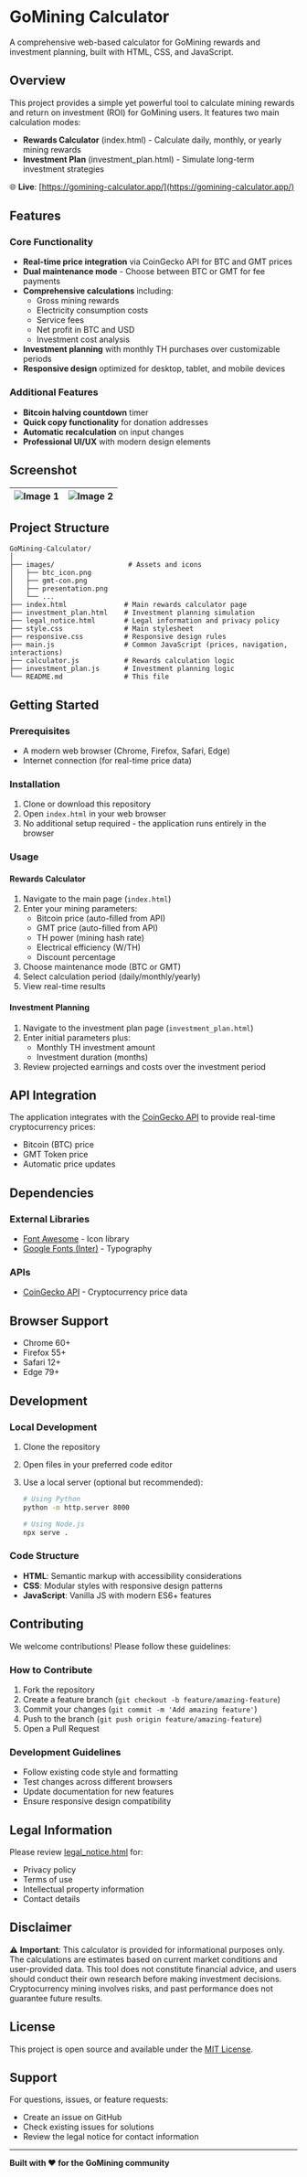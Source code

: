# GoMining Calculator

A comprehensive web-based calculator for GoMining rewards and investment planning, built with HTML, CSS, and JavaScript.

## Overview

This project provides a simple yet powerful tool to calculate mining rewards and return on investment (ROI) for GoMining users. It features two main calculation modes:

- **Rewards Calculator** (index.html) - Calculate daily, monthly, or yearly mining rewards
- **Investment Plan** (investment_plan.html) - Simulate long-term investment strategies

🌐 **Live**: [https://gomining-calculator.app/](https://gomining-calculator.app/)

## Features

### Core Functionality

- **Real-time price integration** via CoinGecko API for BTC and GMT prices
- **Dual maintenance mode** - Choose between BTC or GMT for fee payments
- **Comprehensive calculations** including:
  - Gross mining rewards
  - Electricity consumption costs
  - Service fees
  - Net profit in BTC and USD
  - Investment cost analysis
- **Investment planning** with monthly TH purchases over customizable periods
- **Responsive design** optimized for desktop, tablet, and mobile devices

### Additional Features

- **Bitcoin halving countdown** timer
- **Quick copy functionality** for donation addresses
- **Automatic recalculation** on input changes
- **Professional UI/UX** with modern design elements

## Screenshot

| ![Image 1](./images/screenshot.png) | ![Image 2](./images/mockup.png) |
|-------------------------|-------------------------|

## Project Structure

```
GoMining-Calculator/
│
├── images/                  # Assets and icons
│   ├── btc_icon.png
│   ├── gmt-con.png
│   ├── presentation.png
│   └── ...
├── index.html              # Main rewards calculator page
├── investment_plan.html    # Investment planning simulation
├── legal_notice.html       # Legal information and privacy policy
├── style.css               # Main stylesheet
├── responsive.css          # Responsive design rules
├── main.js                 # Common JavaScript (prices, navigation, interactions)
├── calculator.js           # Rewards calculation logic
├── investment_plan.js      # Investment planning logic
└── README.md               # This file
```

## Getting Started

### Prerequisites

- A modern web browser (Chrome, Firefox, Safari, Edge)
- Internet connection (for real-time price data)


### Installation

1. Clone or download this repository
2. Open `index.html` in your web browser
3. No additional setup required - the application runs entirely in the browser

### Usage

#### Rewards Calculator

1. Navigate to the main page (`index.html`)
2. Enter your mining parameters:
   - Bitcoin price (auto-filled from API)
   - GMT price (auto-filled from API)
   - TH power (mining hash rate)
   - Electrical efficiency (W/TH)
   - Discount percentage
3. Choose maintenance mode (BTC or GMT)
4. Select calculation period (daily/monthly/yearly)
5. View real-time results

#### Investment Planning

1. Navigate to the investment plan page (`investment_plan.html`)
2. Enter initial parameters plus:
   - Monthly TH investment amount
   - Investment duration (months)
3. Review projected earnings and costs over the investment period

## API Integration

The application integrates with the [CoinGecko API](https://www.coingecko.com/) to provide real-time cryptocurrency prices:

- Bitcoin (BTC) price
- GMT Token price
- Automatic price updates

## Dependencies

### External Libraries

- [Font Awesome](https://fontawesome.com/) - Icon library
- [Google Fonts (Inter)](https://fonts.google.com/specimen/Inter) - Typography

### APIs

- [CoinGecko API](https://www.coingecko.com/api) - Cryptocurrency price data

## Browser Support

- Chrome 60+
- Firefox 55+
- Safari 12+
- Edge 79+

## Development

### Local Development

1. Clone the repository
2. Open files in your preferred code editor
3. Use a local server (optional but recommended):

   ```bash
   # Using Python
   python -m http.server 8000

   # Using Node.js
   npx serve .
   ```

### Code Structure

- **HTML**: Semantic markup with accessibility considerations
- **CSS**: Modular styles with responsive design patterns
- **JavaScript**: Vanilla JS with modern ES6+ features

## Contributing

We welcome contributions! Please follow these guidelines:

### How to Contribute

1. Fork the repository
2. Create a feature branch (`git checkout -b feature/amazing-feature`)
3. Commit your changes (`git commit -m 'Add amazing feature'`)
4. Push to the branch (`git push origin feature/amazing-feature`)
5. Open a Pull Request

### Development Guidelines

- Follow existing code style and formatting
- Test changes across different browsers
- Update documentation for new features
- Ensure responsive design compatibility

## Legal Information

Please review [legal_notice.html](legal_notice.html) for:

- Privacy policy
- Terms of use
- Intellectual property information
- Contact details

## Disclaimer

⚠️ **Important**: This calculator is provided for informational purposes only. The calculations are estimates based on current market conditions and user-provided data. This tool does not constitute financial advice, and users should conduct their own research before making investment decisions. Cryptocurrency mining involves risks, and past performance does not guarantee future results.

## License

This project is open source and available under the [MIT License](LICENSE).

## Support

For questions, issues, or feature requests:

- Create an issue on GitHub
- Check existing issues for solutions
- Review the legal notice for contact information

---

**Built with ❤️ for the GoMining community**
